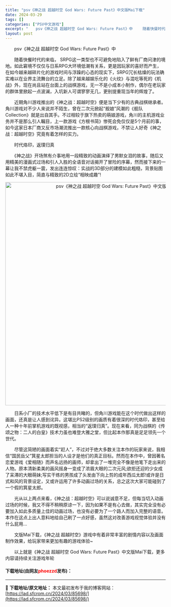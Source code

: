 ```yaml
---
title: "psv《神之战 超越时空 God Wars: Future Past》中文版Mai下载"
date: 2024-03-29
tags: []
categories: ["PSV中文游戏"]
excerpt: "　　psv《神之战 超越时空 God Wars: Future Past》中 　　随着快餐时代的来临， SRPG这一类型也不可避免地陷入了鲜有厂商问津的境地。如此窘境不仅仅与日系RPG大环境低潮有关系，更是因玩家的喜好而产生，在如今越来越碎片化的游戏时间与浮躁的心态的现实下，SRPG冗长枯燥的玩法确&hellip;"
layout: post
---
```


 <p>　　psv《神之战 超越时空 God Wars: Future Past》中</p> <p>　　随着快餐时代的来临， SRPG这一类型也不可避免地陷入了鲜有厂商问津的境地。如此窘境不仅仅与日系RPG大环境低潮有关系，更是因玩家的喜好而产生，在如今越来越碎片化的游戏时间与浮躁的心态的现实下，SRPG冗长枯燥的玩法确实难以在业界主流舞台的立足。除了越来越娱乐化的《火纹》与混吃等死的《机战》外，现在尚且站在台面上的战棋游戏，无一不是小成本小制作，偶尔在老玩家的群体里掀起一点波澜，入坑新人可谓寥寥无几，更别提重现当年的辉煌了。</p> <p>　　近期角川游戏推出的《神之战：超越时空》便是当下少有的古典战棋继承者。角川游戏对不少人来说并不陌生，曾在二次元掀起&ldquo;舰娘&rdquo;风潮的《舰队Collection》就是出自其手。不过相较于旗下热卖的萌娘游戏，角川的主机游戏业务并不是那么引人瞩目，上一款游戏《方根书简》惨死会免仅仅是5个月前的事，如今这家日本厂商又反市场潮流推出一款核心向战棋游戏，不禁让人好奇《神之战：超越时空》究竟有着怎样的实力。</p> <p>　　时代烙印，返璞归真</p> <p>　　《神之战》开场煞有介事地用一段精致的动画演绎了男默女泪的故事，随后又用精美的漫画式过场和引人入胜的全语音对话揭开了冒险的序幕，然而接下来的一幕让我不禁虎躯一震，发出连连惊叹：实战的3D部分的建模如此粗糙，背景贴图如此不堪入目，简直与精致的2D立绘&ldquo;相映成趣&rdquo;!</p> <p align="center"><img align="" border="0" src="https://lad.sfcrom.cn/wp-content/uploads/2024/03/20240329_660672e040b71.jpg" width="702" alt="psv《神之战 超越时空 God Wars: Future Past》中文版Mai下载" /></p> <p>　　日系小厂的技术水平低下是有目共睹的，但角川游戏能在这个时代做出这样的画面，还真是让人感到诧异。这堪比PS2级别的画质有着很深的时代烙印，甚至给人一种十年前掌机游戏的既视感，相当的&ldquo;返璞归真&rdquo;。现在来看，同为战棋的《传颂之物：二人的白皇》技术力虽也难登大雅之堂，但比起本作那真是足足领先一个世代。</p> <p>　　尽管这简陋的画面着实&ldquo;赶人&rdquo;，不过对于绝大多数关注本作的玩家来说，我相信&ldquo;国民岳父&rdquo;箕星太郎担当的人设才是他们的真正目标。然而在本作中，曾因著名恋爱游戏《爱相随》而声名远扬的画师，却拿出了一堆完全不像是他笔下走出来的人物。原本清新柔美的画风摇身一变成了浓眉大眼的二次元风;欲拒还迎的少女成了呆滞的大眼萌妹;写实干练的男孩成了头发由下向上剪的成年西瓜太郎!或许是日式和风的背景设定，又或许运用了许多动画过场的关系，总之这次大家可能碰到了一个假的箕星太郎。</p> <p>　　光从以上两点来看，《神之战：超越时空》可以说诚意不足，但每当切入动画过场的时候，我又不得不稍稍原谅一下，因为如果不是有心去做，其实完全没有必要加入如此多质量上佳的动画过场，也没有必要为了一个路人而加入完整的语音。本作在这点上出人意料地给自己刷了一点好感，虽然这对改善游戏视觉体验并没有什么屁用&hellip;</p> <p>　　文版Mai下载，《神之战 超越时空》游戏中有着非常丰富的剧情内容以及画面制作效果，给玩家带来更加有趣的游戏体验~</p> <p>　　以上就是《神之战 超越时空 God Wars: Future Past》中文版Mai下载，更多内容请持续关注游戏年轮</p> <p><h4>下载地址(由网友<font color="red">phoezzd</font>发布)：</h4></p> 

---
📖 **下载地址/原文地址：** 本文最初发布于我的博客网站：[https://lad.sfcrom.cn/2024/03/85698/](https://lad.sfcrom.cn/2024/03/85698/)

